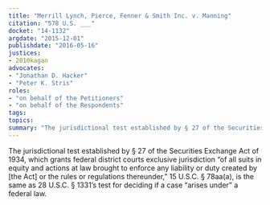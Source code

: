 ```yaml
---
title: "Merrill Lynch, Pierce, Fenner & Smith Inc. v. Manning"
citation: "578 U.S. ___"
docket: "14-1132"
argdate: "2015-12-01"
publishdate: "2016-05-16"
justices:
- 2010kagan
advocates:
- "Jonathan D. Hacker"
- "Peter K. Stris"
roles:
- "on behalf of the Petitioners"
- "on behalf of the Respondents"
tags:
topics:
summary: "The jurisdictional test established by § 27 of the Securities Exchange Act of 1934, which grants federal district courts exclusive jurisdiction “of all suits in equity and actions at law brought to enforce any liability or duty created by [the Act] or the rules or regulations thereunder,” 15 U.S.C. § 78aa(a), is the same as 28 U.S.C. § 1331’s test for deciding if a case “arises under” a federal law."
---
```

The jurisdictional test established by § 27 of the Securities Exchange Act of 1934, which grants federal district courts exclusive jurisdiction “of all suits in equity and actions at law brought to enforce any liability or duty created by [the Act] or the rules or regulations thereunder,” 15 U.S.C. § 78aa(a), is the same as 28 U.S.C. § 1331’s test for deciding if a case “arises under” a federal law.

